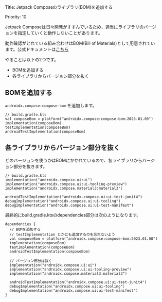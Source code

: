 Title: Jetpack Composeのライブラリ(BOM)を追加する

Priority: 10

Jetpack Composeは日々開発がすすんでいるため、適当にライブラリのバージョンを指定していくと動作しないことがあります。

動作確認がとれている組み合わせはBOM(Bill of Materials)として用意されています。公式ドキュメントは[こちら](https://developer.android.com/jetpack/compose/bom/bom)

やることは以下の2つです。

- BOMを追加する
- 各ライブラリからバージョン部分を抜く

## BOMを追加する

`androidx.compose:compose-bom` を追加します。

```
// build.gradle.kts
val composeBom = platform("androidx.compose:compose-bom:2023.01.00")
implementation(composeBom)
testImplementation(composeBom)
androidTestImplementation(composeBom)
```

## 各ライブラリからバージョン部分を抜く

どのバージョンを使うかはBOMにかかれているので、各ライブラリからバージョン部分を抜きます。

```
// build.gradle.kts
implementation("androidx.compose.ui:ui")
implementation("androidx.compose.ui:ui-tooling-preview")
implementation("androidx.compose.material3:material3")

androidTestImplementation("androidx.compose.ui:ui-test-junit4")
debugImplementation("androidx.compose.ui:ui-tooling")
debugImplementation("androidx.compose.ui:ui-test-manifest")
```

最終的にbuild.gradle.ktsのdependencies部分は次のようになります。

```
dependencies {
  // BOMを追加する
  // testImplementation とかにも追加するのを忘れないよう
  val composeBom = platform("androidx.compose:compose-bom:2023.01.00")
  implementation(composeBom)
  testImplementation(composeBom)
  androidTestImplementation(composeBom)

  // バージョン部分は抜く
  implementation("androidx.compose.ui:ui")
  implementation("androidx.compose.ui:ui-tooling-preview")
  implementation("androidx.compose.material3:material3")

  androidTestImplementation("androidx.compose.ui:ui-test-junit4")
  debugImplementation("androidx.compose.ui:ui-tooling")
  debugImplementation("androidx.compose.ui:ui-test-manifest")
}
```
